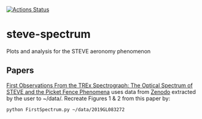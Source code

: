 [![Actions Status](https://github.com/space-physics/steve-spectrum/workflows/ci_python/badge.svg)](https://github.com/space-physics/steve-spectrum/actions)


# steve-spectrum

Plots and analysis for the STEVE aeronomy phenomenon

## Papers

[First Observations From the TREx Spectrograph: The Optical Spectrum of STEVE and the Picket Fence Phenomena](https://doi.org/10.1029/2019GL083272)
uses data from
[Zenodo](https://doi.org/10.5281/zenodo.3552801)
extracted by the user to ~/data/.
Recreate Figures 1 & 2 from this paper by:

```sh
python FirstSpectrum.py ~/data/2019GL083272
```